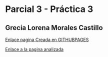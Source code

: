 # Parcial 3 - Práctica 3

## Grecia Lorena Morales Castillo

[Enlace pagina Creada en GITHUBPAGES](https://greyslor.github.io/HorseFableCopy/)

[Enlace a la pagina analizada](https://horsefable.com/)